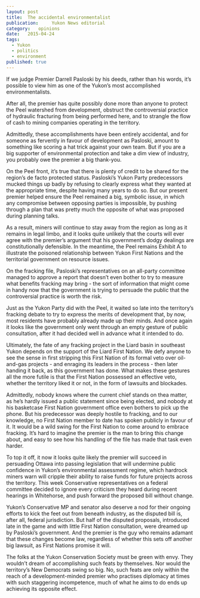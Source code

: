 ```yaml
---
layout:	post
title:	The accidental environmentalist
publication:     Yukon News editorial
category:	opinions
date:	2015-04-24
tags: 
  - Yukon
  - politics
  - environment
published: true
---
```


If we judge Premier Darrell Pasloski by his deeds, rather than his words, it’s possible to view him as one of the Yukon’s most accomplished environmentalists. <!-- BREAK -->

After all, the premier has quite possibly done more than anyone to protect the Peel watershed from development, obstruct the controversial practice of hydraulic fracturing from being performed here, and to strangle the flow of cash to mining companies operating in the territory.

Admittedly, these accomplishments have been entirely accidental, and for someone as fervently in favour of development as Pasloski, amount to something like scoring a hat trick against your own team. But if you are a big supporter of environmental protection and take a dim view of industry, you probably owe the premier a big thank-you.

On the Peel front, it’s true that there is plenty of credit to be shared for the region’s de facto protected status. Pasloski’s Yukon Party predecessors mucked things up badly by refusing to clearly express what they wanted at the appropriate time, despite having many years to do so. But our present premier helped ensure the Peel remained a big, symbolic issue, in which any compromise between opposing parties is impossible, by pushing through a plan that was pretty much the opposite of what was proposed during planning talks.

As a result, miners will continue to stay away from the region as long as it remains in legal limbo, and it looks quite unlikely that the courts will ever agree with the premier’s argument that his government’s dodgy dealings are constitutionally defensible. In the meantime, the Peel remains Exhibit A to illustrate the poisoned relationship between Yukon First Nations and the territorial government on resource issues.

On the fracking file, Pasloski’s representatives on an all-party committee managed to approve a report that doesn’t even bother to try to measure what benefits fracking may bring - the sort of information that might come in handy now that the government is trying to persuade the public that the controversial practice is worth the risk.

Just as the Yukon Party did with the Peel, it waited so late into the territory’s fracking debate to try to express the merits of development that, by now, most residents have probably already made up their minds. And once again it looks like the government only went through an empty gesture of public consultation, after it had decided well in advance what it intended to do.

Ultimately, the fate of any fracking project in the Liard basin in southeast Yukon depends on the support of the Liard First Nation. We defy anyone to see the sense in first stripping this First Nation of its formal veto over oil-and-gas projects - and enraging its leaders in the process - then later handing it back, as this government has done. What makes these gestures all the more futile is that the First Nation possessed an effective veto, whether the territory liked it or not, in the form of lawsuits and blockades.

Admittedly, nobody knows where the current chief stands on thea matter, as he’s hardly issued a public statement since being elected, and nobody at his basketcase First Nation government office even bothers to pick up the phone. But his predecessor was deeply hostile to fracking, and to our knowledge, no First Nation member to date has spoken publicly in favour of it. It would be a wild swing for the First Nation to come around to embrace fracking. It’s hard to imagine the premier is the man to bring this change about, and easy to see how his handling of the file has made that task even harder.

To top it off, it now it looks quite likely the premier will succeed in persuading Ottawa into passing legislation that will undermine public confidence in Yukon’s environmental assessment regime, which hardrock miners warn will cripple their ability to raise funds for future projects across the territory. This week Conservative representatives on a federal committee decided to ignore every criticism they heard during recent hearings in Whitehorse, and push forward the proposed bill without change.

Yukon’s Conservative MP and senator also deserve a nod for their ongoing efforts to kick the feet out from beneath industry, as the disputed bill is, after all, federal jurisdiction. But half of the disputed proposals, introduced late in the game and with little First Nation consultation, were dreamed up by Pasloski’s government. And the premier is the guy who remains adamant that these changes become law, regardless of whether this sets off another big lawsuit, as First Nations promise it will.

The folks at the Yukon Conservation Society must be green with envy. They wouldn’t dream of accomplishing such feats by themselves. Nor would the territory’s New Democrats swing so big. No, such feats are only within the reach of a development-minded premier who practises diplomacy at times with such staggering incompetence, much of what he aims to do ends up achieving its opposite effect.
